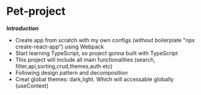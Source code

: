 # Pet-project

***Introduction***

* Create app from scratch with my own configs (without boilerplate "npx create-react-app") using Webpack
* Start learning TypeScript, so project gonna built with TypeScript
* This project will include all main functionalities (search, filter,api,sorting,crud,themes,auth etc)
* Following design pattern and decomposition
* Creat global themes: dark,light. Which will accessable globally (useContext)
